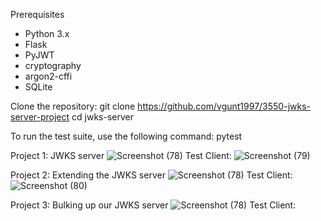 Prerequisites
- Python 3.x
- Flask
- PyJWT
- cryptography
- argon2-cffi
- SQLite

Clone the repository:
git clone https://github.com/vgunt1997/3550-jwks-server-project
cd jwks-server

To run the test suite, use the following command:
pytest



Project 1: JWKS server
![Screenshot (78)](https://github.com/vgunt1997/3550-jwks-server-project/assets/161993240/0ad4c8d1-a259-48df-bf14-c09535e28aa1)
Test Client:
![Screenshot (79)](https://github.com/vgunt1997/3550-jwks-server-project/assets/161993240/ff9710ac-cde5-4332-8a14-105014cda35a)

Project 2: Extending the JWKS server
![Screenshot (78)](https://github.com/vgunt1997/3550-jwks-server-project/assets/161993240/67f28dbb-7462-4956-8426-3d73cb292d47)
Test Client:
![Screenshot (80)](https://github.com/vgunt1997/3550-jwks-server-project/assets/161993240/06c7af0a-8ce4-48a2-9a66-7bf31a3b94af)

Project 3: Bulking up our JWKS server
![Screenshot (78)](https://github.com/vgunt1997/3550-jwks-server-project/assets/161993240/67f28dbb-7462-4956-8426-3d73cb292d47)
Test Client:
